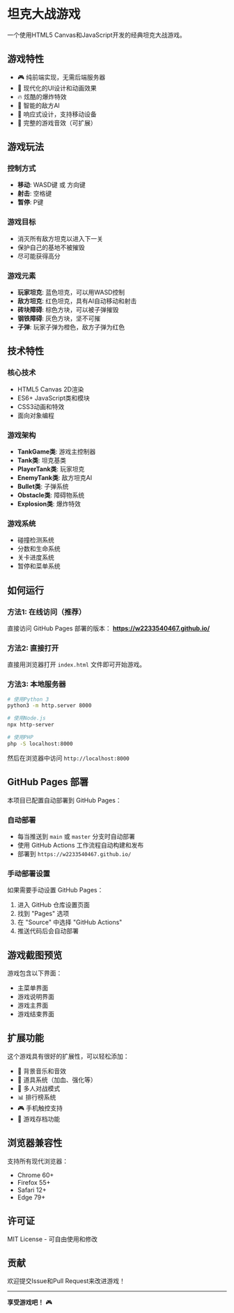 # 坦克大战游戏

一个使用HTML5 Canvas和JavaScript开发的经典坦克大战游戏。

## 游戏特性

- 🎮 纯前端实现，无需后端服务器
- 🎨 现代化的UI设计和动画效果
- 🔥 炫酷的爆炸特效
- 🎯 智能的敌方AI
- 📱 响应式设计，支持移动设备
- 🎵 完整的游戏音效（可扩展）

## 游戏玩法

### 控制方式
- **移动**: WASD键 或 方向键
- **射击**: 空格键
- **暂停**: P键

### 游戏目标
- 消灭所有敌方坦克以进入下一关
- 保护自己的基地不被摧毁
- 尽可能获得高分

### 游戏元素
- **玩家坦克**: 蓝色坦克，可以用WASD控制
- **敌方坦克**: 红色坦克，具有AI自动移动和射击
- **砖块障碍**: 棕色方块，可以被子弹摧毁
- **钢铁障碍**: 灰色方块，坚不可摧
- **子弹**: 玩家子弹为橙色，敌方子弹为红色

## 技术特性

### 核心技术
- HTML5 Canvas 2D渲染
- ES6+ JavaScript类和模块
- CSS3动画和特效
- 面向对象编程

### 游戏架构
- **TankGame类**: 游戏主控制器
- **Tank类**: 坦克基类
- **PlayerTank类**: 玩家坦克
- **EnemyTank类**: 敌方坦克AI
- **Bullet类**: 子弹系统
- **Obstacle类**: 障碍物系统
- **Explosion类**: 爆炸特效

### 游戏系统
- 碰撞检测系统
- 分数和生命系统
- 关卡进度系统
- 暂停和菜单系统

## 如何运行

### 方法1: 在线访问（推荐）
直接访问 GitHub Pages 部署的版本：
**https://w2233540467.github.io/**

### 方法2: 直接打开
直接用浏览器打开 `index.html` 文件即可开始游戏。

### 方法3: 本地服务器
```bash
# 使用Python 3
python3 -m http.server 8000

# 使用Node.js
npx http-server

# 使用PHP
php -S localhost:8000
```

然后在浏览器中访问 `http://localhost:8000`

## GitHub Pages 部署

本项目已配置自动部署到 GitHub Pages：

### 自动部署
- 每当推送到 `main` 或 `master` 分支时自动部署
- 使用 GitHub Actions 工作流程自动构建和发布
- 部署到 `https://w2233540467.github.io/`

### 手动部署设置
如果需要手动设置 GitHub Pages：

1. 进入 GitHub 仓库设置页面
2. 找到 "Pages" 选项
3. 在 "Source" 中选择 "GitHub Actions"
4. 推送代码后会自动部署

## 游戏截图预览

游戏包含以下界面：
- 主菜单界面
- 游戏说明界面
- 游戏主界面
- 游戏结束界面

## 扩展功能

这个游戏具有很好的扩展性，可以轻松添加：

- 🎵 背景音乐和音效
- 🎁 道具系统（加血、强化等）
- 👥 多人对战模式
- 📊 排行榜系统
- 🎮 手机触控支持
- 💾 游戏存档功能

## 浏览器兼容性

支持所有现代浏览器：
- Chrome 60+
- Firefox 55+
- Safari 12+
- Edge 79+

## 许可证

MIT License - 可自由使用和修改

## 贡献

欢迎提交Issue和Pull Request来改进游戏！

---

**享受游戏吧！** 🎮